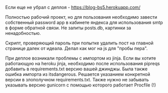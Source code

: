 Если еще не убрал с деплоя - https://blog-bs5.herokuapp.com/

Полностью рабочий проект, но для пользования необходимо завести собственный password app в кабинете яндекса для использования smtp в форме обратной связи. Не залиты posts.db, картинки за ненадобностью.

Скрипт, проверяющий пароль при попытке удалить пост на главной странице далек от идеала. Делал как мог на js для "пробы пера".

При деплое возникали проблемы с импортом из jinja. Если вы хотите работающую на heroku jinja, необходимо после использования pipreqs добавить в requirements.txt версию вашей джинджы. Была также ошибка импорта из itsdangerous. Решается указанием конкретной версии в злополучном requirements.txt. Также нужно не забывать указывать версию gunicorn с помощью которого работает Procfile (!)
